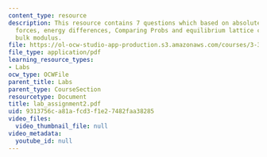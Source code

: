 ```yaml
---
content_type: resource
description: This resource contains 7 questions which based on absolute energies,
  forces, energy differences, Comparing Probs and equilibrium lattice constant and
  bulk modulus.
file: https://ol-ocw-studio-app-production.s3.amazonaws.com/courses/3-320-atomistic-computer-modeling-of-materials-sma-5107-spring-2005/9313756ca81afcd3f1e27482faa38285_lab_assignment2.pdf
file_type: application/pdf
learning_resource_types:
- Labs
ocw_type: OCWFile
parent_title: Labs
parent_type: CourseSection
resourcetype: Document
title: lab_assignment2.pdf
uid: 9313756c-a81a-fcd3-f1e2-7482faa38285
video_files:
  video_thumbnail_file: null
video_metadata:
  youtube_id: null
---
```

